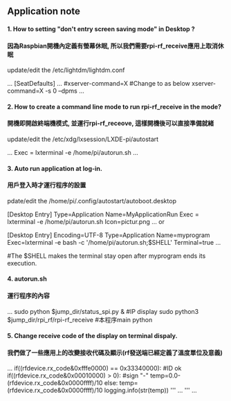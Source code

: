 ## Application note

#### 1. How to setting "don't entry screen saving mode" in Desktop ? 
#### 因為Raspbian開機內定義有螢幕休眠, 所以我們需要rpi-rf_receive應用上取消休眠

update/edit the /etc/lightdm/lightdm.conf 

...
[SeatDefaults]
...
#xserver-command=X	#Change to as below
xserver-command=X -s 0 –dpms
...


#### 2. How to create a command line mode to run rpi-rf_receive in the mode? 
#### 開機即開啟終端機模式, 並運行rpi-rf_receove, 這樣開機後可以直接準備就緒

update/edit the /etc/xdg/lxsession/LXDE-pi/autostart 

...
Exec = lxterminal -e /home/pi/autorun.sh
...


#### 3. Auto run application at log-in.
#### 用戶登入時才運行程序的設置

pdate/edit the /home/pi/.config/autostart/autoboot.desktop 

[Desktop Entry]
Type=Application
Name=MyApplicationRun
Exec = lxterminal -e /home/pi/autorun.sh
Icon=pictur.png
...
or

[Desktop Entry]
Encoding=UTF-8
Type=Application
Name=myprogram
Exec=lxterminal -e bash -c '/home/pi/autorun.sh;$SHELL'
Terminal=true
...

#The $SHELL makes the terminal stay open after myprogram ends its execution.


#### 4. autorun.sh 
#### 運行程序的內容

...
sudo python $jump_dir/status_spi.py &           #IP display
sudo python3 $jump_dir/rpi_rf/rpi-rf_receive    #本程序main python


#### 5. Change receive code of the display on terminal dispaly.
#### 我們做了一些應用上的改變接收代碼及顯示(rf發送端已經定義了溫度單位及意義)

...
        if((rfdevice.rx_code&0xfffe0000) == 0x33340000):    #ID ok
            if((rfdevice.rx_code&0x00010000) > 0):  #sign "-"
                temp=0.0-(rfdevice.rx_code&0x0000ffff)/10
            else:
                temp=(rfdevice.rx_code&0x0000ffff)/10
            logging.info(str(temp))
            '''
            ...
            '''
...

